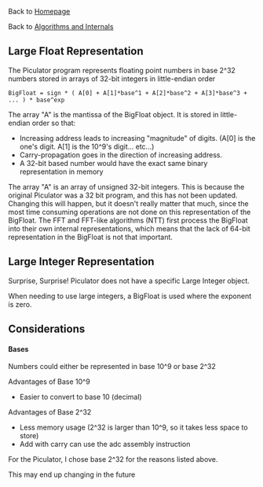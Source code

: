 Back to [Homepage](../index.md)

Back to [Algorithms and Internals](../algorithms.md)

## Large Float Representation

The Piculator program represents floating point numbers in base 2^32 numbers stored in arrays of 32-bit integers in little-endian order

    BigFloat = sign * ( A[0] + A[1]*base^1 + A[2]*base^2 + A[3]*base^3 + ... ) * base^exp

The array "A" is the mantissa of the BigFloat object. It is stored in little-endian order so that:
+ Increasing address leads to increasing "magnitude" of digits. (A[0] is the one's digit. A[1] is the 10^9's digit... etc...)
+ Carry-propagation goes in the direction of increasing address.
+ A 32-bit based number would have the exact same binary representation in memory

The array "A" is an array of unsigned 32-bit integers. This is because the original Piculator was a 32 bit program, and this has not
been updated. Changing this will happen, but it doesn't really matter that much, since the most time consuming operations are not
done on this representation of the BigFloat. The FFT and FFT-like algorithms (NTT) first process the BigFloat into their own internal
representations, which means that the lack of 64-bit representation in the BigFloat is not that important.

## Large Integer Representation
Surprise, Surprise! Piculator does not have a specific Large Integer object.

When needing to use large integers, a BigFloat is used where the exponent is zero.

## Considerations

#### Bases
Numbers could either be represented in base 10^9 or base 2^32

Advantages of Base 10^9
+ Easier to convert to base 10 (decimal)

Advantages of Base 2^32
+ Less memory usage (2^32 is larger than 10^9, so it takes less space to store)
+ Add with carry can use the adc assembly instruction

For the Piculator, I chose base 2^32 for the reasons listed above.

This may end up changing in the future